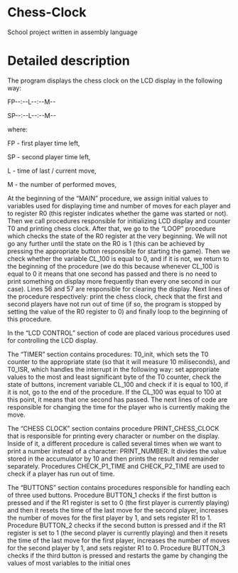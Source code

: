 # Chess-Clock
School project written in assembly language

# Detailed description
The program displays the chess clock on the LCD display in the following way:

FP--:--L--:--M--

SP--:--L--:--M--

where:

FP - first player time left,

SP - second player time left,

L - time of last / current move,

M - the number of performed moves,

At the beginning of the “MAIN” procedure, we assign initial values to variables used for displaying time and number of moves for each player and to register R0 (this register indicates whether the game was started or not). Then we call procedures responsible for initializing LCD display and counter T0 and printing chess  clock. After that, we go to the “LOOP” procedure which checks the state of the R0 register at the very beginning. We will not go any further until the state on the R0 is 1 (this can be achieved by pressing the appropriate button responsible for starting the game). Then we check whether the variable CL_100 is equal to 0, and if it is not, we return to the beginning of the procedure (we do this because whenever CL_100 is equal to 0 it means that one second has passed and there is no need to print something on display more frequently than every one second in our case). Lines 56 and 57 are responsible for clearing the display. Next lines of the procedure respectively: print the chess clock, check that the first and second players have not run out of time (if so, the program is stopped by setting the value of the R0 register to 0) and finally loop to the beginning of this procedure.

In the “LCD CONTROL” section of code are placed various procedures used for controlling the LCD display.

The “TIMER” section contains procedures: T0_init, which sets the T0 counter to the appropriate state (so that it will measure 10 miliseconds), and T0_ISR, which handles the interrupt in the following way: set appropriate values to the most and least significant byte of the T0 counter, check the state of buttons, increment variable CL_100 and check if it is equal to 100, if it is not, go to the end of the procedure. If the CL_100 was equal to 100 at this point, it means that one second has passed. The next lines of code are responsible for changing the time for the player who is currently making the move.

The “CHESS CLOCK” section contains procedure PRINT_CHESS_CLOCK that is responsible for printing every character or number on the display. Inside of it, a different procedure is called several times when we want to print a number instead of a character: PRINT_NUMBER. It divides the value stored in the accumulator by 10 and then prints the result and remainder separately. Procedures CHECK_P1_TIME and CHECK_P2_TIME are used to check if a player has run out of time.

The “BUTTONS” section contains procedures responsible for handling each of three used buttons. Procedure BUTTON_1 checks if the first button is pressed and if the R1 register is set to 0 (the first player is currently playing) and then it resets the time of the last move for the second player, increases the number of moves for the first player by 1, and sets register R1 to 1. Procedure BUTTON_2 checks if the second button is pressed and if the R1 register is set to 1 (the second player is currently playing) and then it resets the time of the last move for the first player, increases the number of moves for the second player by 1, and sets register R1 to 0. Procedure BUTTON_3 checks if the third button is pressed and restarts the game by changing the values of most variables to the initial ones
